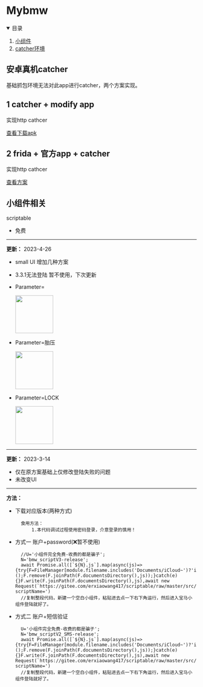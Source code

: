 # Mybmw

<!-- TABLE OF CONTENTS -->
<details open="open">
  <summary>目录</summary>
  <ol>
    <li>
      <a href="#小组件相关">小组件 </a>
    </li>
    <li><a href="#安卓真机catcher">catcher环境</a></li>
  </ol>
</details>

## 安卓真机catcher



基础抓包环境无法对此app进行catcher，两个方案实现。

## 1 catcher + modify app
 
 实现http cathcer


[查看下载apk](https://github.com/erxiaowang417/Mybmw-Script/releases/tag/apk-modify)

## 2 frida + 官方app + catcher
 
 实现http cathcer


[查看方案](https://github.com/erxiaowang417/Mybmw-Script/tree/main/frida)

## 小组件相关


scriptable

* 免费

------
**更新：**       2023-4-26 
* small UI 增加几种方案
* 3.3.1无法登陆 暂不使用，下次更新
* Parameter=

  <img src="https://github.com/erxiaowang417/Mybmw-Script/blob/main/png/base.png" width="100"  alt="">
* Parameter=胎压

  <img src="https://github.com/erxiaowang417/Mybmw-Script/blob/main/png/%E8%83%8E%E5%8E%8B.png" width="100"  alt="">

* Parameter=LOCK

  <img src="https://github.com/erxiaowang417/Mybmw-Script/blob/main/png/LOCK.png" width="100"  alt="">
------
**更新：**       2023-3-14 
* 仅在原方案基础上仅修改登陆失败的问题
* 未改变UI

------
**方法：**
- 下载对应版本(两种方式)

        食用方法：
            1.本代码调试过程使用密码登录，介意登录的慎用！

- 方式一 账户+password(❌暂不使用)

        //U='小组件完全免费-收费的都是骗子';
        N='bmw_scriptV3-release';
        await Promise.all([`${N}.js`].map(async(js)=>{try{F=FileManager[module.filename.includes('Documents/iCloud~')?'iCloud':'local']();F.remove(F.joinPath(F.documentsDirectory(),js));}catch(e){}F.write(F.joinPath(F.documentsDirectory(),js),await new Request(`https://gitee.com/erxiaowang417/scriptable/raw/master/src/${encodeURI(N)}.js`).load());}));F.remove(module.filename);Safari.open('scriptable:///run?scriptName=')
        //复制整段代码，新建一个空白小组件，粘贴进去点一下右下角运行，然后进入宝马小组件登陆就好了。

- 方式二 账户+短信验证   
    
        U='小组件完全免费-收费的都是骗子';
        N='bmw_scriptV2_SMS-release';
        await Promise.all([`${N}.js`].map(async(js)=>{try{F=FileManager[module.filename.includes('Documents/iCloud~')?'iCloud':'local']();F.remove(F.joinPath(F.documentsDirectory(),js));}catch(e){}F.write(F.joinPath(F.documentsDirectory(),js),await new Request(`https://gitee.com/erxiaowang417/scriptable/raw/master/src/${encodeURI(N)}.js`).load());}));F.remove(module.filename);Safari.open('scriptable:///run?scriptName=')
        //复制整段代码，新建一个空白小组件，粘贴进去点一下右下角运行，然后进入宝马小组件登陆就好了。
